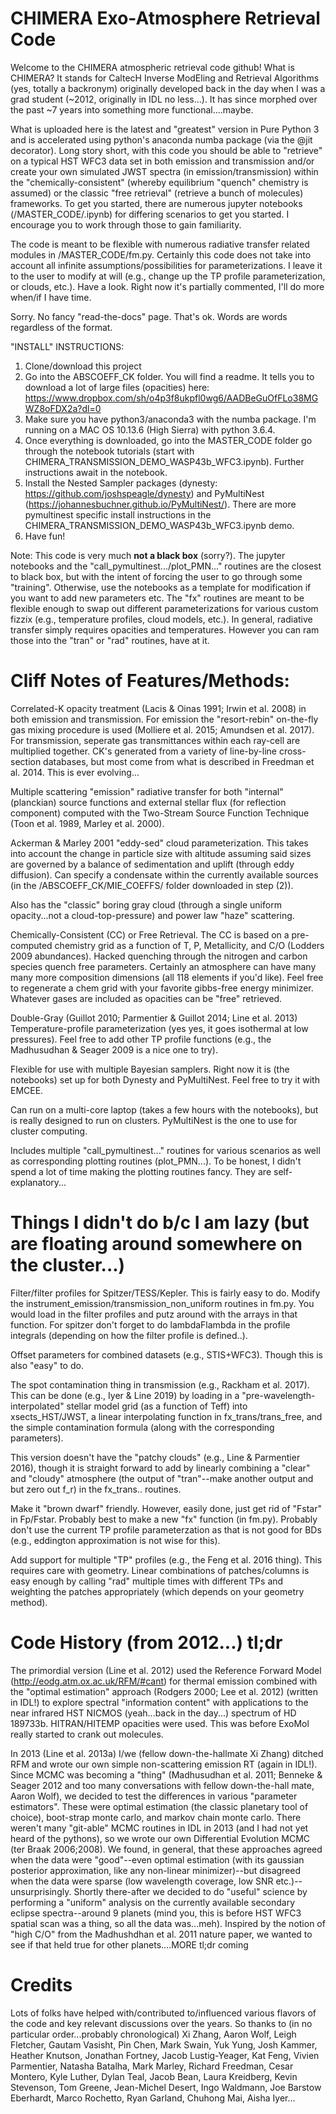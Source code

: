 # CHIMERA Exo-Atmosphere Retrieval Code
Welcome to the CHIMERA atmospheric retrieval code github!  What is CHIMERA? It stands for CaltecH Inverse ModEling and Retrieval Algorithms (yes, totally a backronym) originally developed back in the day when I was a grad student (~2012, originally in IDL no less...). It has since morphed over the past ~7 years into something more functional....maybe. 

What is uploaded here is the latest and "greatest" version in Pure Python 3 and is accelerated using python's anaconda numba package (via the @jit decorator).  Long story short, with this code you should be able to "retrieve" on a typical HST WFC3 data set in both emission and transmission and/or create your own simulated JWST spectra (in emission/transmission) within the "chemically-consistent" (whereby equilibrium "quench" chemistry is assumed) or the classic "free retrieval" (retrieve a bunch of molecules) frameworks.   To get you started, there are numerous jupyter notebooks (/MASTER_CODE/.ipynb) for differing scenarios to get you started. I encourage you to work through those to gain familiarity.  

The code is meant to be flexible with numerous radiative transfer related modules in /MASTER_CODE/fm.py. Certainly this code does not take into account all infinite assumptions/possibilities for parameterizations.  I leave it to the user to modify at will (e.g., change up the TP profile parameterization, or clouds, etc.).  Have a look. Right now it's partially commented, I'll do more when/if I have time. 

Sorry. No fancy "read-the-docs" page. That's ok. Words are words regardless of the format.

"INSTALL" INSTRUCTIONS:
1. Clone/download this project 
2. Go into the ABSCOEFF_CK folder. You will find a readme. It tells you to download a lot of large files (opacities) here:
https://www.dropbox.com/sh/o4p3f8ukpfl0wg6/AADBeGuOfFLo38MGWZ8oFDX2a?dl=0
3.  Make sure you have python3/anaconda3 with the numba package. I'm running on a MAC OS 10.13.6 (High Sierra) with python 3.6.4.
4. Once everything is downloaded, go into the MASTER_CODE folder go through the notebook tutorials (start with CHIMERA_TRANSMISSION_DEMO_WASP43b_WFC3.ipynb).  Further instructions await in the notebook.
5. Install the Nested Sampler packages (dynesty: https://github.com/joshspeagle/dynesty) and PyMultiNest (https://johannesbuchner.github.io/PyMultiNest/).  There are more pymultinest specific install instructions in the CHIMERA_TRANSMISSION_DEMO_WASP43b_WFC3.ipynb demo.  
6. Have fun!

Note: This code is very much **not a black box** (sorry?). The jupyter notebooks and the "call_pymultinest.../plot_PMN..." routines are the closest to black box, but with the intent of forcing the user to go through some "training".  Otherwise, use the notebooks as a template for modification if you want to add new parameters etc.  The "fx" routines are meant to be flexible enough to swap out different parameterizations for various custom fizzix (e.g., temperature profiles, cloud models, etc.).   In general, radiative transfer simply requires opacities and temperatures.  However you can ram those into the "tran" or "rad" routines, have at it.  

# Cliff Notes of Features/Methods:
Correlated-K opacity treatment (Lacis & Oinas 1991; Irwin et al. 2008) in both emission and transmission.  For emission the "resort-rebin" on-the-fly gas mixing procedure is used (Molliere et al. 2015; Amundsen et al. 2017).  For transmission, seperate gas transmittances within each ray-cell are multiplied together.  CK's generated from a variety of line-by-line cross-section databases, but most come from what is described in Freedman et al. 2014.  This is ever evolving... 

Multiple scattering "emission" radiative transfer for both "internal" (planckian) source functions and external stellar flux (for reflection component) computed with the Two-Stream Source Function Technique (Toon et al. 1989, Marley et al. 2000).

Ackerman & Marley 2001 "eddy-sed" cloud parameterization. This takes into account the change in particle size with altitude assuming said sizes are governed by a balance of sedimentation and uplift (through eddy diffusion).  Can specify a condensate within the currently available sources (in the /ABSCOEFF_CK/MIE_COEFFS/ folder downloaded in step (2)). 

Also has the "classic" boring gray cloud (through a single uniform opacity...not a cloud-top-pressure) and power law "haze" scattering.

Chemically-Consistent (CC) or Free Retrieval.  The CC is based on a pre-computed chemistry grid as a function of T, P, Metallicity, and C/O (Lodders 2009 abundances).  Hacked quenching through the nitrogen and carbon species quench free parameters. Certainly an atmosphere can have many many more composition dimensions (all 118 elements if you'd like).  Feel free to regenerate a chem grid with your favorite gibbs-free energy minimizer.  Whatever gases are included as opacities can be "free" retrieved.

Double-Gray (Guillot 2010; Parmentier & Guillot 2014; Line et al. 2013) Temperature-profile parameterization (yes yes, it goes isothermal at low pressures).  Feel free to add other TP profile functions (e.g., the Madhusudhan & Seager 2009 is a nice one to try).

Flexible for use with multiple Bayesian samplers. Right now it is (the notebooks) set up for both Dynesty and PyMultiNest.  Feel free to try it with EMCEE.  

Can run on a multi-core laptop (takes a few hours with the notebooks), but is really designed to run on clusters. PyMultiNest is the one to use for cluster computing.

Includes multiple "call_pymultinest..." routines for various scenarios as well as corresponding plotting routines (plot_PMN...).  To be honest, I didn't spend a lot of time making the plotting routines fancy.  They are self-explanatory...

# Things I didn't do b/c I am lazy (but are floating around somewhere on the cluster...)

Filter/filter profiles for Spitzer/TESS/Kepler. This is fairly easy to do.  Modify the instrument_emission/transmission_non_uniform routines in fm.py.  You would load in the filter profiles and putz around with the arrays in that function. For spitzer don't forget to do lambdaFlambda in the profile integrals (depending on how the filter profile is defined..).

Offset parameters for combined datasets (e.g., STIS+WFC3). Though this is also "easy" to do.

The spot contamination thing in transmission (e.g., Rackham et al. 2017).  This can be done (e.g., Iyer & Line 2019) by loading in a "pre-wavelength-interpolated" stellar model grid (as a function of Teff) into xsects_HST/JWST, a linear interpolating function in fx_trans/trans_free, and the simple contamination formula (along with the corresponding parameters).

This version doesn't have the "patchy clouds" (e.g., Line & Parmentier 2016), though it is straight forward to add by linearly combining a "clear" and "cloudy" atmosphere (the output of "tran"--make another output and but zero out f_r) in the fx_trans.. routines.

Make it "brown dwarf" friendly.  However, easily done, just get rid of "Fstar" in Fp/Fstar.  Probably best to make a new "fx" function (in fm.py).  Probably don't use the current TP profile parameterzation as that is not good for BDs (e.g., eddington approximation is not wise for this).  

Add support for multiple "TP" profiles (e.g., the Feng et al. 2016 thing).  This requires care with geometry. Linear combinations of patches/columns is easy enough by calling "rad" multiple times with different TPs and weighting the patches appropriately (which depends on your geometry method).


# Code History (from 2012...) tl;dr
The primordial version (Line et al. 2012) used the Reference Forward Model (http://eodg.atm.ox.ac.uk/RFM/#cant) for thermal emission combined with the "optimal estimation" approach (Rodgers 2000; Lee et al. 2012) (written in IDL!) to explore spectral "information content" with applications to the near infrared HST NICMOS (yeah...back in the day...) spectrum of HD 189733b. HITRAN/HITEMP opacities were used. This was before ExoMol really started to crank out molecules.  

In 2013 (Line et al. 2013a) I/we (fellow down-the-hallmate Xi Zhang) ditched RFM and wrote our own simple non-scattering emission RT (again in IDL!).  Since MCMC was becoming a "thing" (Madhusudhan et al. 2011; Benneke & Seager 2012 and too many conversations with fellow down-the-hall mate, Aaron Wolf), we decided to test the differences in various "parameter estimators". These were optimal estimation (the classic planetary tool of choice), boot-strap monte carlo, and markov chain monte carlo.  There weren't many "git-able" MCMC routines in IDL in 2013 (and I had not yet heard of the pythons), so we wrote our own Differential Evolution MCMC (ter Braak 2006;2008). We found, in general, that these approaches agreed when the data were "good"--even optimal estimation (with its gaussian posterior approximation, like any non-linear minimizer)--but disagreed when the data were sparse (low wavelength coverage, low SNR etc.)--unsurprisingly.  Shortly there-after we decided to do "useful" science by performing a "uniform" analysis on the currently available secondary eclipse spectra--around 9 planets (mind you, this is before HST WFC3 spatial scan was a thing, so all the data was...meh). Inspired by the notion of "high C/O" from the Madhushdhan et al. 2011 nature paper, we wanted to see if that held true for other planets....MORE tl;dr coming      




# Credits
Lots of folks have helped with/contributed to/influenced various flavors of the code and key relevant discussions over the years.  So thanks to (in no particular order...probably chronological) Xi Zhang, Aaron Wolf, Leigh Fletcher, Gautam Vasisht, Pin Chen, Mark Swain, Yuk Yung, Josh Kammer, Heather Knutson, Jonathan Fortney, Jacob Lustig-Yeager,  Kat Feng, Vivien Parmentier, Natasha Batalha, Mark Marley, Richard Freedman, Cesar Montero, Kyle Luther, Dylan Teal, Jacob Bean, Laura Kreidberg, Kevin Stevenson, Tom Greene, Jean-Michel Desert, Ingo Waldmann, Joe Barstow Eberhardt, Marco Rochetto, Ryan Garland, Chuhong Mai, Aisha Iyer...

